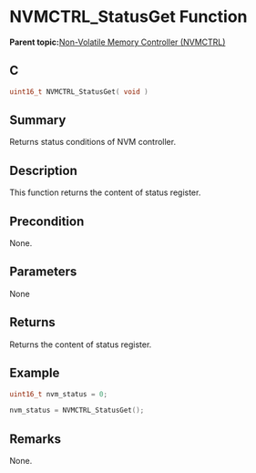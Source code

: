 # NVMCTRL\_StatusGet Function

**Parent topic:**[Non-Volatile Memory Controller \(NVMCTRL\)](GUID-BDDBCD3E-039E-4AB8-86D1-04EEA8A6AE67.md)

## C

```c
uint16_t NVMCTRL_StatusGet( void )
```

## Summary

Returns status conditions of NVM controller.

## Description

This function returns the content of status register.

## Precondition

None.

## Parameters

None

## Returns

Returns the content of status register.

## Example

```c
uint16_t nvm_status = 0;

nvm_status = NVMCTRL_StatusGet();

```

## Remarks

None.

